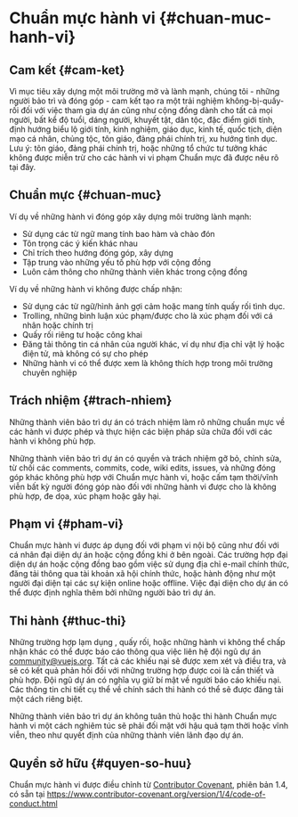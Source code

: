 # Chuẩn mực hành vi {#chuan-muc-hanh-vi}

## Cam kết {#cam-ket}

Vì mục tiêu xây dựng một môi trường mở và lành mạnh, chúng tôi - những người bảo trì và đóng góp - cam kết tạo ra một trải nghiệm không-bị-quấy-rối đối với việc tham gia dự án cũng như cộng đồng dành cho tất cả mọi người, bất kể độ tuổi, dáng người, khuyết tật, dân tộc, đặc điểm giới tính, định hướng biểu lộ giới tính, kinh nghiệm, giáo dục, kinh tế, quốc tịch, diện mạo cá nhân, chủng tộc, tôn giáo, đảng phái chính trị, xu hướng tình dục. Lưu ý: tôn giáo, đảng phái chính trị, hoặc những tổ chức tư tưởng khác không được miễn trừ cho các hành vi vi phạm Chuẩn mực đã được nêu rõ tại đây.

## Chuẩn mực {#chuan-muc}

Ví dụ về những hành vi đóng góp xây dựng môi trường lành mạnh:

- Sử dụng các từ ngữ mang tính bao hàm và chào đón
- Tôn trọng các ý kiến khác nhau
- Chỉ trích theo hướng đóng góp, xây dựng
- Tập trung vào những yếu tố phù hợp với cộng đồng
- Luôn cảm thông cho những thành viên khác trong cộng đồng

Ví dụ về những hành vi không được chấp nhận:

- Sử dụng các từ ngữ/hình ảnh gợi cảm hoặc mang tính quấy rối tình dục.
- Trolling, những bình luận xúc phạm/được cho là xúc phạm đối với cá nhân hoặc chính trị
- Quấy rối riêng tư hoặc công khai
- Đăng tải thông tin cá nhân của người khác, ví dụ như địa chỉ vật lý hoặc điện tử, mà không có sự cho phép
- Những hành vi có thể được xem là không thích hợp trong môi trường chuyên nghiệp

## Trách nhiệm {#trach-nhiem}

Những thành viên bảo trì dự án có trách nhiệm làm rõ những chuẩn mực về các hành vi được phép và thực hiện các biện pháp sửa chữa đối với các hành vi không phù hợp.

Những thành viên bảo trì dự án có quyền và trách nhiệm gỡ bỏ, chỉnh sửa, từ chối các comments, commits, code, wiki edits, issues, và những đóng góp khác không phù hợp với Chuẩn mực hành vi, hoặc cấm tạm thời/vĩnh viễn bất kỳ người đóng góp nào đối với những hành vi được cho là không phù hợp, đe dọa, xúc phạm hoặc gây hại.

## Phạm vi {#pham-vi}

Chuẩn mực hành vi được áp dụng đối với phạm vi nội bộ cũng như đối với cá nhân đại diện dự án hoặc cộng đồng khi ở bên ngoài. Các trường hợp đại diện dự án hoặc cộng đồng bao gồm việc sử dụng địa chỉ e-mail chính thức, đăng tải thông qua tài khoản xã hội chính thức, hoặc hành động như một người đại diện tại các sự kiện online hoặc offline. Việc đại diện cho dự án có thể được định nghĩa thêm bởi những người bảo trì dự án.

## Thi hành {#thuc-thi}

Những trường hợp lạm dụng , quấy rối, hoặc những hành vi không thể chấp nhận khác có thể được báo cáo thông qua việc liên hệ đội ngũ dự án community@vuejs.org. Tất cả các khiếu nại sẽ được xem xét và điều tra, và sẽ có kết quả phản hồi đối với những trường hợp được coi là cần thiết và phù hợp. Đội ngũ dự án có nghĩa vụ giữ bí mật về người báo cáo khiếu nại. Các thông tin chi tiết cụ thể về chính sách thi hành có thể sẽ được đăng tải một cách riêng biệt.

Những thành viên bảo trì dự án không tuân thủ hoặc thi hành Chuẩn mực hành vi một cách nghiêm túc sẽ phải đối mặt với hậu quả tạm thời hoặc vĩnh viễn, theo như quyết định của những thành viên lãnh đạo dự án.

## Quyền sở hữu {#quyen-so-huu}

Chuẩn mực hành vi được điều chỉnh từ [Contributor Covenant][homepage], phiên bản 1.4, có sẵn tại https://www.contributor-covenant.org/version/1/4/code-of-conduct.html

[homepage]: https://www.contributor-covenant.org
